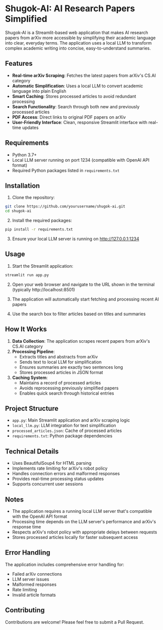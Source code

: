 # Shugok-AI: AI Research Papers Simplified

Shugok-AI is a Streamlit-based web application that makes AI research papers from arXiv more accessible by simplifying their academic language into clear, everyday terms. The application uses a local LLM to transform complex academic writing into concise, easy-to-understand summaries.

## Features

- **Real-time arXiv Scraping**: Fetches the latest papers from arXiv's CS.AI category
- **Automatic Simplification**: Uses a local LLM to convert academic language into plain English
- **Smart Caching**: Stores processed articles to avoid redundant processing
- **Search Functionality**: Search through both new and previously processed articles
- **PDF Access**: Direct links to original PDF papers on arXiv
- **User-Friendly Interface**: Clean, responsive Streamlit interface with real-time updates

## Requirements

- Python 3.7+
- Local LLM server running on port 1234 (compatible with OpenAI API format)
- Required Python packages listed in `requirements.txt`

## Installation

1. Clone the repository:
```bash
git clone https://github.com/yourusername/shugok-ai.git
cd shugok-ai
```

2. Install the required packages:
```bash
pip install -r requirements.txt
```

3. Ensure your local LLM server is running on http://127.0.0.1:1234

## Usage

1. Start the Streamlit application:
```bash
streamlit run app.py
```

2. Open your web browser and navigate to the URL shown in the terminal (typically http://localhost:8501)

3. The application will automatically start fetching and processing recent AI papers

4. Use the search box to filter articles based on titles and summaries

## How It Works

1. **Data Collection**: The application scrapes recent papers from arXiv's CS.AI category
2. **Processing Pipeline**:
   - Extracts titles and abstracts from arXiv
   - Sends text to local LLM for simplification
   - Ensures summaries are exactly two sentences long
   - Stores processed articles in JSON format
3. **Caching System**: 
   - Maintains a record of processed articles
   - Avoids reprocessing previously simplified papers
   - Enables quick search through historical entries

## Project Structure

- `app.py`: Main Streamlit application and arXiv scraping logic
- `local_llm.py`: LLM integration for text simplification
- `processed_articles.json`: Cache of processed articles
- `requirements.txt`: Python package dependencies

## Technical Details

- Uses BeautifulSoup4 for HTML parsing
- Implements rate limiting for arXiv's robot policy
- Handles connection errors and malformed responses
- Provides real-time processing status updates
- Supports concurrent user sessions

## Notes

- The application requires a running local LLM server that's compatible with the OpenAI API format
- Processing time depends on the LLM server's performance and arXiv's response time
- Respects arXiv's robot policy with appropriate delays between requests
- Stores processed articles locally for faster subsequent access

## Error Handling

The application includes comprehensive error handling for:
- Failed arXiv connections
- LLM server issues
- Malformed responses
- Rate limiting
- Invalid article formats

## Contributing

Contributions are welcome! Please feel free to submit a Pull Request.
